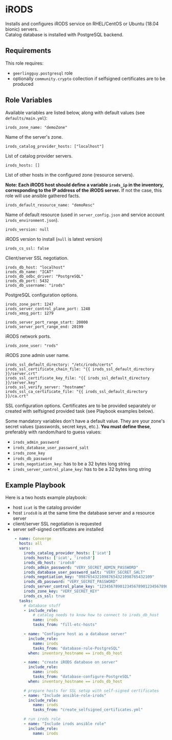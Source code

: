 iRODS
=========

Installs and configures iRODS service on RHEL/CentOS or Ubuntu (18.04 bionic) servers.  
Catalog database is installed with PostgreSQL backend.

Requirements
------------

This role requires:
* `geerlingguy.postgresql` role
* optionally `community.crypto` collection if selfsigned certificates are to be
  produced

Role Variables
--------------

Available variables are listed below, along with default values (see `defaults/main.yml`):

    irods_zone_name: "demoZone"

Name of the server's zone.

    irods_catalog_provider_hosts: ["localhost"]

List of catalog provider servers.

    irods_hosts: []

List of other hosts in the configured zone (resource servers).

**Note: Each iRODS host should define a variable `irods_ip` in the inventory, corresponding to the IP address of the iRODS server.** If not the case, this role will use ansible gathered facts.

    irods_default_resource_name: "demoResc"

Name of default resource (used in `server_config.json` and service account `irods_environment.json`).

    irods_version: null

iRODS version to install (`null` is latest version)

    irods_cs_ssl: false

Client/server SSL negotiation.

    irods_db_host: "localhost"
    irods_db_name: "ICAT"
    irods_db_odbc_driver: "PostgreSQL"
    irods_db_port: 5432
    irods_db_username: "irods"

PostgreSQL configuration options.

    irods_zone_port: 1247
    irods_server_control_plane_port: 1248
    irods_xmsg_port: 1279

    irods_server_port_range_start: 20000
    irods_server_port_range_end: 20199

iRODS network ports.

    irods_zone_user: "rods"

iRODS zone admin user name.

    irods_ssl_default_directory: "/etc/irods/certs"
    irods_ssl_certificate_chain_file: "{{ irods_ssl_default_directory }}/server.crt"
    irods_ssl_certificate_key_file: "{{ irods_ssl_default_directory }}/server.key"
    irods_ssl_verify_server: "hostname"
    irods_ssl_ca_certificate_file: "{{ irods_ssl_default_directory }}/ca.crt"

SSL configuration options. Certificates are to be provided separately or created
with selfsigned provided task (see Playbook examples below).

Some mandatory variables don't have a default value. They are your zone's secret
values (passwords, secret keys, etc.). **You must define these**, preferably
with random/hard to guess values:

* `irods_admin_password`
* `irods_database_user_password_salt`
* `irods_zone_key`
* `irods_db_password`
* `irods_negotiation_key`: has to be a 32 bytes long string
* `irods_server_control_plane_key`: has to be a 32 bytes long string

Example Playbook
----------------

Here is a two hosts example playbook:
* host `icat` is the catalog provider
* host `irods0` is at the same time the database server and a resource server
* client/server SSL negotiation is requested
* server self-signed certificates are installed

```yaml
    - name: Converge
      hosts: all
      vars:
        irods_catalog_provider_hosts: ['icat']
        irods_hosts: ['icat', 'irods0']
        irods_db_host: 'irods0'
        irods_admin_password: "VERY_SECRET_ADMIN_PASSWORD"
        irods_database_user_password_salt: "VERY_SECRET_SALT"
        irods_negotiation_key: "09876543210987654321098765432109"
        irods_db_password: "VERY_SECRET_PASSWORD"
        irods_server_control_plane_key: "12345678901234567890123456789012"
        irods_zone_key: "VERY_SECRET_KEY"
        irods_cs_ssl: true
      tasks:
        # database stuff
        - include_role:
            # catalog needs to know how to connect to irods_db_host
            name: irods
            tasks_from: "fill-etc-hosts"

        - name: "Configure host as a database server"
          include_role:
            name: irods
            tasks_from: "database-role-PostgreSQL"
          when: inventory_hostname == irods_db_host

        - name: "create iRODS database on server"
          include_role:
            name: irods
            tasks_from: "database-configure-PostgreSQL"
          when: inventory_hostname == irods_db_host

        # prepare hosts for SSL setup with self-signed certificates
        - name: "Include ansible-role-irods"
          include_role:
            name: irods
            tasks_from: "create_selfsigned_certificates.yml"

        # run irods role
        - name: "Include irods ansible role"
          include_role:
            name: irods
```
